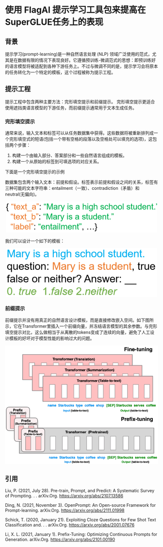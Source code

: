 # 使用 FlagAI 提示学习工具包来提高在SuperGLUE任务上的表现

## 背景
提示学习(prompt-learning)是一种自然语言处理 (NLP) 领域广泛使用的范式，尤其是在数据有限的情况下表现良好。它遵循预训练-微调范式的思想：即预训练好的语言模型将被适配到各种下游任务上。不过与微调不同的是，提示学习会将原本的任务转化为一个特定的模板，这个过程被称为提示工程。

## 提示工程
提示工程中包含两种主要方法：完形填空提示和前缀提示。 完形填空提示更适合使用遮挡类语言模型的下游任务，而前缀提示通常用于文本生成任务。

### 完形填空提示
通常来说，输入文本和标签可以从任务数据集中获得。这些数据将被重新排列成一个完形填空式的短语(包括一个带有空格的段落以及空格处可以填充的选项)，这包括两个步骤：
1. 构建一个由输入部分、答案部分和一些自然语言组成的模板。
2. 构建一个从原始的标签到可填选项的对应关系。

下面是一个完形填空提示的示例

数据集包含两个输入文本：前提和假设。标签表示前提和假设之间的关系，标签有三种可能的文本字符串：entailment（一致）、contradiction（矛盾）和neutral(无偏向)。

<div align=center><img src="img/dataset_example_2.png" width="500px"></div>

我们可以设计一个如下的模板：

<div align=center><img src="img/dataset_example_3.png" width="500px"></div>

### 前缀提示
前缀提示并没有用真正的自然语言设计模板，而是直接修改嵌入空间。如下图所示，它在Transformer里插入一个前缀向量，并冻结语言模型的其余参数。与完形填空提示对比，这么做相当于从离散的tokens变成了连续的向量，避免了人工设计模板的好坏对于模型性能的影响过大的问题。
<div align=center><img src="img/prompt_figure_2.png" width="600px"></div>


## 引用

Liu, P. (2021, July 28). Pre-train, Prompt, and Predict: A Systematic Survey of Prompting. . . arXiv.Org. https://arxiv.org/abs/2107.13586 

Ding, N. (2021, November 3). OpenPrompt: An Open-source Framework for Prompt-learning. arXiv.Org. https://arxiv.org/abs/2111.01998

Schick, T. (2020, January 21). Exploiting Cloze Questions for Few Shot Text Classification and. . . arXiv.Org. https://arxiv.org/abs/2001.07676

Li, X. L. (2021, January 1). Prefix-Tuning: Optimizing Continuous Prompts for Generation. arXiv.Org. https://arxiv.org/abs/2101.00190
